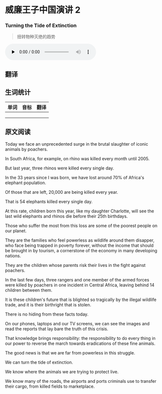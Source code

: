 # 威廉王子中国演讲 2
### Turning the Tide of Extinction
>扭转物种灭绝的趋势

<audio id="audio" controls="" controlsList="nodownload" oncontextmenu="return false" preload="none">
    <source id="mp3" src="../audio/2019-May/Turning the Tide of Extinction.mp3">
</audio>

## 翻译

## 生词统计
| 单词 | 音标 | 翻译 |
|-|-|-|
|  |  |  |
|  |  |  |
|  |  |  |

## 原文阅读
Today we face an unprecedented surge in the brutal slaughter of iconic animals by poachers.

In South Africa, for example, on rhino was killed every month until 2005.

But last year, three rhinos were killed every single day.

In the 33 years since I was born, we have lost around 70% of Africa's elephant population.

Of those that are left, 20,000 are being killed every year.

That is 54 elephants killed every single day.

At this rate, children born this year, like my daughter Charlotte, will see the last wild elephants and rhinos die before their 25th birthdays.

Those who suffer the most from this loss are some of the poorest people on our planet.

They are the families who feel powerless as wildlife around them disapper, who face being trapped in poverty forever, without the income that should be brought in by tourism, a cornerstone of the economy in many developing nations.

They are the children whose parents risk their lives in the fight against poachers.

In the last few days, three rangers and one member of the armed forces were killed by poachers in one incident in Central Africa, leaving behind 14 children between them.

It is these children's future that is blighted so tragically by the illegal wildlife trade, and it is their birthright that is stolen.

There is no hiding from these facts today.

On our phones, laptops and our TV screens, we can see the images and read the reports that lay bare the truth of this crisis.

That knowledge brings responsibility: the responsibility to do every thing in our power to reverse the march towards eradications of these fine animals.

The good news is that we are far from powerless in this struggle.

We can turn the tide of extinction.

We know where the animals we are trying to protect live.

We know many of the roads, the airports and ports criminals use to transfer their cargo, from killed fields to marketplace.